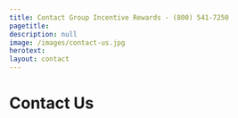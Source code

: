 ```yaml
---
title: Contact Group Incentive Rewards - (800) 541-7250
pagetitle:
description: null
image: /images/contact-us.jpg
herotext:
layout: contact
---
```


# Contact Us